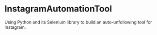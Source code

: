 # InstagramAutomationTool

Using Python and its Selenium library to build an auto-unfollowing tool for Instagram.
